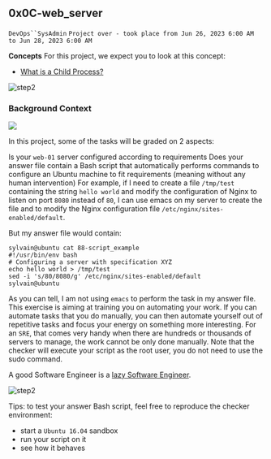 ## 0x0C-web_server
`DevOps``SysAdmin`
`Project over - took place from Jun 26, 2023 6:00 AM to Jun 28, 2023 6:00 AM`

**Concepts**
For this project, we expect you to look at this concept:
- [What is a Child Process?]()

<p><img src="https://s3.amazonaws.com/intranet-projects-files/holbertonschool-sysadmin_devops/266/8Gu52Qv.png" alt="step2"></p>

### Background Context
<p><img src="https://www.youtube.com/watch?v=AZg4uJkEa-4&feature=youtu.be&hd=1"></p>

In this project, some of the tasks will be graded on 2 aspects:

Is your `web-01` server configured according to requirements
Does your answer file contain a Bash script that automatically performs commands to configure an Ubuntu machine to fit requirements (meaning without any human intervention)
For example, if I need to create a file `/tmp/test` containing the string `hello world` and modify the configuration of Nginx to listen on port `8080` instead of `80`, I can use emacs on my server to create the file and to modify the Nginx configuration file `/etc/nginx/sites-enabled/default`.

But my answer file would contain:
```
sylvain@ubuntu cat 88-script_example
#!/usr/bin/env bash
# Configuring a server with specification XYZ
echo hello world > /tmp/test
sed -i 's/80/8080/g' /etc/nginx/sites-enabled/default
sylvain@ubuntu
```
As you can tell, I am not using `emacs` to perform the task in my answer file. This exercise is aiming at training you on automating your work. If you can automate tasks that you do manually, you can then automate yourself out of repetitive tasks and focus your energy on something more interesting. For an `SRE`, that comes very handy when there are hundreds or thousands of servers to manage, the work cannot be only done manually. Note that the checker will execute your script as the root user, you do not need to use the sudo command.

A good Software Engineer is a [lazy Software Engineer](https://www.techwell.com/techwell-insights/2013/12/why-best-programmers-are-lazy-and-act-dumb).
<p><img src="https://s3.amazonaws.com/intranet-projects-files/holbertonschool-sysadmin_devops/266/82VsYEC.jpg" alt="step2"></p>
Tips: to test your answer Bash script, feel free to reproduce the checker environment:

- start a `Ubuntu 16.04` sandbox
- run your script on it
- see how it behaves


